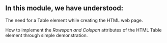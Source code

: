 ## In this module, we have understood:

<p>The need for a Table element while creating the HTML web page.</p>

<p>How to implement the <em>Rowspan and Colspan</em> attributes of the HTML Table element through simple demonstration.</p>